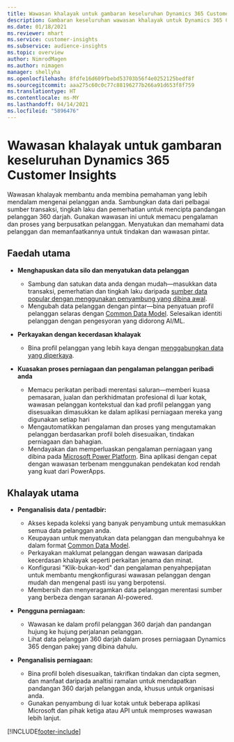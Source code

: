 ```yaml
---
title: Wawasan khalayak untuk gambaran keseluruhan Dynamics 365 Customer Insights
description: Gambaran keseluruhan wawasan khalayak untuk Dynamics 365 Customer Insights.
ms.date: 01/18/2021
ms.reviewer: mhart
ms.service: customer-insights
ms.subservice: audience-insights
ms.topic: overview
author: NimrodMagen
ms.author: nimagen
manager: shellyha
ms.openlocfilehash: 8fdfe16d609fbebd53703b56f4e0252125bedf8f
ms.sourcegitcommit: aaa275c60c0c77c88196277b266a91d653f8f759
ms.translationtype: HT
ms.contentlocale: ms-MY
ms.lasthandoff: 04/14/2021
ms.locfileid: "5896476"
---
```

# <a name="audience-insights-for-dynamics-365-customer-insights-overview"></a>Wawasan khalayak untuk gambaran keseluruhan Dynamics 365 Customer Insights

Wawasan khalayak membantu anda membina pemahaman yang lebih mendalam mengenai pelanggan anda. Sambungkan data dari pelbagai sumber transaksi, tingkah laku dan pemerhatian untuk mencipta pandangan pelanggan 360 darjah. Gunakan wawasan ini untuk memacu pengalaman dan proses yang berpusatkan pelanggan. Menyatukan dan memahami data pelanggan dan memanfaatkannya untuk tindakan dan wawasan pintar.

## <a name="main-benefits"></a>Faedah utama 

- **Menghapuskan data silo dan menyatukan data pelanggan**

  - Sambung dan satukan data anda dengan mudah—masukkan data transaksi, pemerhatian dan tingkah laku daripada [sumber data popular dengan menggunakan penyambung yang dibina awal](data-sources.md).
  - Mengubah data pelanggan dengan pintar—bina penyatuan profil pelanggan selaras dengan [Common Data Model](/common-data-model/). Selesaikan identiti pelanggan dengan pengesyoran yang didorong AI/ML.

- **Perkayakan dengan kecerdasan khalayak**

  - Bina profil pelanggan yang lebih kaya dengan [menggabungkan data yang diperkaya](enrichment-hub.md).  

- **Kuasakan proses perniagaan dan pengalaman pelanggan peribadi anda**

  - Memacu perikatan peribadi merentasi saluran—memberi kuasa pemasaran, jualan dan perkhidmatan profesional di luar kotak, wawasan pelanggan kontekstual dan kad profil pelanggan yang disesuaikan dimasukkan ke dalam aplikasi perniagaan mereka yang digunakan setiap hari
  - Mengautomatikkan pengalaman dan proses yang mengutamakan pelanggan berdasarkan profil boleh disesuaikan, tindakan perniagaan dan bahagian.
  - Mendayakan dan memperluaskan pengalaman perniagaan yang dibina pada [Microsoft Power Platform](https://powerplatform.microsoft.com/). Bina aplikasi dengan cepat dengan wawasan terbenam menggunakan pendekatan kod rendah yang kuat dari PowerApps.  

## <a name="key-audiences"></a>Khalayak utama

- **Penganalisis data / pentadbir:**

  - Akses kepada koleksi yang banyak penyambung untuk memasukkan semua data pelanggan anda.
  - Keupayaan untuk menyatukan data pelanggan dan mengubahnya ke dalam format [Common Data Model](/common-data-model/).
  - Perkayakan maklumat pelanggan dengan wawasan daripada kecerdasan khalayak seperti perkaitan jenama dan minat.
  - Konfigurasi "Klik-bukan-kod" dan pengalaman penyahpepijatan untuk membantu mengkonfigurasi wawasan pelanggan dengan mudah dan mengenal pasti isu yang berpotensi.
  - Membersih dan menyeragamkan data pelanggan merentasi sumber yang berbeza dengan saranan AI-powered.  

- **Pengguna perniagaan:**

  - Wawasan ke dalam profil pelanggan 360 darjah dan pandangan hujung ke hujung perjalanan pelanggan.
  - Lihat data pelanggan 360 darjah dalam proses perniagaan Dynamics 365 dengan pakej yang dibina dahulu.

- **Penganalisis perniagaan:**

  - Bina profil boleh disesuaikan, takrifkan tindakan dan cipta segmen, dan manfaat daripada analtisi ramalan untuk mendapatkan pandangan 360 darjah pelanggan anda, khusus untuk organisasi anda.  
  - Gunakan penyambung di luar kotak untuk beberapa aplikasi Microsoft dan pihak ketiga atau API untuk memproses wawasan lebih lanjut.


[!INCLUDE[footer-include](../includes/footer-banner.md)]